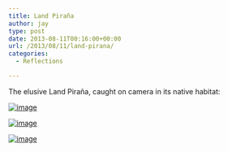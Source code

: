 ```yaml
---
title: Land Piraña
author: jay
type: post
date: 2013-08-11T00:16:00+00:00
url: /2013/08/11/land-pirana/
categories:
  - Reflections

---
```

The elusive Land Piraña, caught on camera in its native habitat:

[![image][1]][2]

[![image][3]][4]

[![image][5]][6]

 [1]: https://photos.smugmug.com/All/our-animals/i-FPZHbDs/0/L/DSC_8301-L.jpg
 [2]: http://photos.rambleon.org/All/our-animals/i-FPZHbDs/A
 [3]: https://photos.smugmug.com/All/our-animals/i-L2M62Nb/0/L/DSC_8305-L.jpg
 [4]: http://photos.rambleon.org/All/our-animals/i-L2M62Nb/A
 [5]: https://photos.smugmug.com/All/our-animals/i-2hxTp57/0/L/DSC_8307-L.jpg
 [6]: http://photos.rambleon.org/All/our-animals/i-2hxTp57/A